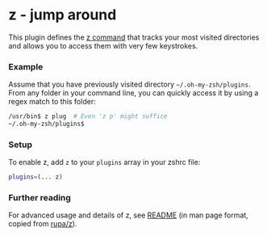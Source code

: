 # z - jump around

This plugin defines the [z command](https://github.com/rupa/z) that tracks your most visited directories and allows you to access them with very few keystrokes.

### Example
Assume that you have previously visited directory `~/.oh-my-zsh/plugins`. From any folder in your command line, you can quickly access it by using a regex match to this folder:

```bash
/usr/bin$ z plug  # Even 'z p' might suffice
~/.oh-my-zsh/plugins$
```

### Setup
To enable z, add `z` to your `plugins` array in your zshrc file:

```zsh
plugins=(... z)
```

### Further reading

For advanced usage and details of z, see [README](README) (in man page format, copied from [rupa/z](https://github.com/rupa/z)).

